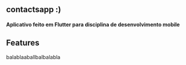 ## contactsapp :)
#### Aplicativo feito em Flutter para disciplina de desenvolvimento mobile

## Features
balablaaballbalbalabla